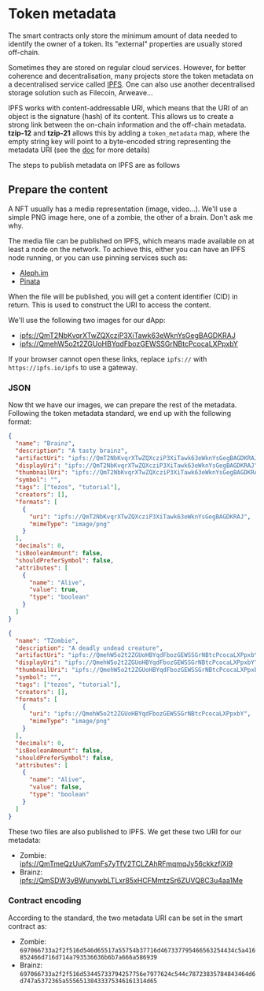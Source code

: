 # Token metadata

The smart contracts only store the minimum amount of data needed to identify the owner of a token. Its "external" properties are usually stored off-chain.&#x20;

Sometimes they are stored on regular cloud services. However, for better coherence and decentralisation, many projects store the token metadata on a decentralised service called [IPFS](https://ipfs.io). One can also use another decentralised storage solution such as Filecoin, Arweave...

IPFS works with content-addressable URI, which means that the URI of an object is the signature (hash) of its content. This allows us to create a strong link between the on-chain information and the off-chain metadata. **tzip-12** and **tzip-21** allows this by adding a `token_metadata` map, where the empty string key will point to a byte-encoded string representing the metadata URI (see the [doc](https://tzip.tezosagora.org/proposal/tzip-12/#token-metadata) for more details)

The steps to publish metadata on IPFS are as follows

## Prepare the content

A NFT usually has a media representation (image, video...). We'll use a simple PNG image here, one of a zombie, the other of a brain. Don't ask me why.

The media file can be published on IPFS, which means made available on at least a node on the network. To achieve this, either you can have an IPFS node running, or you can use pinning services such as:

* [Aleph.im](https://account.aleph.im)
* [Pinata](https://www.pinata.cloud/)

When the file will be published, you will get a content identifier (CID) in return. This is used to construct the URI to access the content.&#x20;

We'll use the following two images for our dApp:

* [ipfs://QmT2NbKvqrXTwZQXcziP3XiTawk63eWknYsGegBAGDKRAJ](ipfs://QmT2NbKvqrXTwZQXcziP3XiTawk63eWknYsGegBAGDKRAJ)
* [ipfs://QmehW5o2t2ZGUoHBYqdFbozGEWSSGrNBtcPcocaLXPpxbY](ipfs://QmehW5o2t2ZGUoHBYqdFbozGEWSSGrNBtcPcocaLXPpxbY)

If your browser cannot open these links, replace `ipfs://` with `https://ipfs.io/ipfs` to use a gateway.&#x20;

### JSON

Now tht we have our images, we can prepare the rest of the metadata. Following the token metadata standard, we end up with the following format:&#x20;

```json
{
  "name": "Brainz",
  "description": "A tasty brainz",
  "artifactUri": "ipfs://QmT2NbKvqrXTwZQXcziP3XiTawk63eWknYsGegBAGDKRAJ",
  "displayUri": "ipfs://QmT2NbKvqrXTwZQXcziP3XiTawk63eWknYsGegBAGDKRAJ",
  "thumbnailUri": "ipfs://QmT2NbKvqrXTwZQXcziP3XiTawk63eWknYsGegBAGDKRAJ",
  "symbol": "",
  "tags": ["tezos", "tutorial"],
  "creators": [],
  "formats": [
    {
      "uri": "ipfs://QmT2NbKvqrXTwZQXcziP3XiTawk63eWknYsGegBAGDKRAJ",
      "mimeType": "image/png"
    }
  ],
  "decimals": 0,
  "isBooleanAmount": false,
  "shouldPreferSymbol": false,
  "attributes": [
    {
      "name": "Alive",
      "value": true,
      "type": "boolean"
    }
  ]
}
```

```json
{
  "name": "TZombie",
  "description": "A deadly undead creature",
  "artifactUri": "ipfs://QmehW5o2t2ZGUoHBYqdFbozGEWSSGrNBtcPcocaLXPpxbY",
  "displayUri": "ipfs://QmehW5o2t2ZGUoHBYqdFbozGEWSSGrNBtcPcocaLXPpxbY",
  "thumbnailUri": "ipfs://QmehW5o2t2ZGUoHBYqdFbozGEWSSGrNBtcPcocaLXPpxbY",
  "symbol": "",
  "tags": ["tezos", "tutorial"],
  "creators": [],
  "formats": [
    {
      "uri": "ipfs://QmehW5o2t2ZGUoHBYqdFbozGEWSSGrNBtcPcocaLXPpxbY",
      "mimeType": "image/png"
    }
  ],
  "decimals": 0,
  "isBooleanAmount": false,
  "shouldPreferSymbol": false,
  "attributes": [
    {
      "name": "Alive",
      "value": false,
      "type": "boolean"
    }
  ]
}
```

These two files are also published to IPFS. We get these two URI for our metadata:&#x20;

* Zombie: [ipfs://QmTmeQzUuK7qmFs7yTfV2TCLZAhRFmqmqJy56ckkzfjXi9](ipfs://QmTmeQzUuK7qmFs7yTfV2TCLZAhRFmqmqJy56ckkzfjXi9)
* Brainz: [ipfs://QmSDW3yBWunywbLTLxr85xHCFMmtzSr6ZUVQ8C3u4aa1Me](ipfs://QmSDW3yBWunywbLTLxr85xHCFMmtzSr6ZUVQ8C3u4aa1Me)

### Contract encoding

According to the standard, the two metadata URI can be set in the smart contract as:

* Zombie: `697066733a2f2f516d546d65517a55754b37716d467337795466563254434c5a416852466d716d714a793536636b6b7a666a586939`
* Brainz: `697066733a2f2f516d53445733794257756e7977624c544c78723835784843464d6d747a5372365a55565138433375346161314d65`
